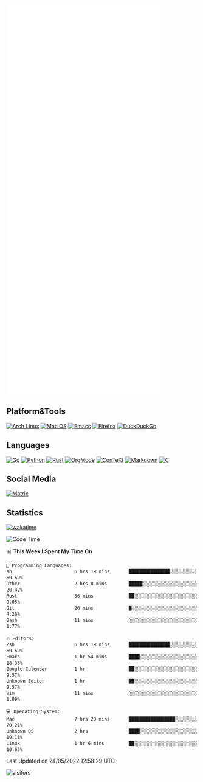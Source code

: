 ![Metrics](https://github.com/SteamedFish/SteamedFish/blob/master/github-metrics.svg)

## Platform&Tools

[![Arch Linux](https://img.shields.io/badge/ArchLinux-1793D1?logo=arch-linux&logoColor=fff&style=flat-square)](https://archlinux.org/)
[![Mac OS](https://img.shields.io/badge/MacOS-000000?style=flat-square&logo=macos&logoColor=F0F0F0)](https://www.apple.com/macos/)
[![Emacs](https://img.shields.io/badge/Emacs-%237F5AB6.svg?&style=flat-square&logo=gnu-emacs&logoColor=white)](https://www.gnu.org/software/emacs/)
[![Firefox](https://img.shields.io/badge/Firefox-FF7139?style=flat-square&logo=Firefox-Browser&logoColor=white)](https://firefox.com/)
[![DuckDuckGo](https://img.shields.io/badge/DuckDuckGo-DE5833?style=flat-square&logo=DuckDuckGo&logoColor=white)](https://duckduckgo.com/)

## Languages

[![Go](https://img.shields.io/badge/Golang-%2300ADD8.svg?style=flat-square&logo=go&logoColor=white)](https://golang.org/)
[![Python](https://img.shields.io/badge/Python-3670A0?style=flat-square&logo=python&logoColor=ffdd54)](https://www.python.org/)
[![Rust](https://img.shields.io/badge/Rust-%23000000.svg?style=flat-square&logo=rust&logoColor=white)](https://www.rust-lang.org/)
[![OrgMode](https://img.shields.io/badge/OrgMode-%23000000.svg?style=flat-square&logo=org&logoColor=white)](https://orgmode.org/)
[![ConTeXt](https://img.shields.io/badge/ConTeXt-%23008080.svg?style=flat-square&logo=latex&logoColor=white)](https://contextgarden.net/)
[![Markdown](https://img.shields.io/badge/MarkDown-%23000000.svg?style=flat-square&logo=markdown&logoColor=white)](https://daringfireball.net/projects/markdown/)
[![C](https://img.shields.io/badge/C-%2300599C.svg?style=flat-square&logo=c&logoColor=white)](https://www.iso.org/standard/74528.html)

## Social Media

[![Matrix](https://img.shields.io/badge/SteamedFish-2CA5E0?style=social&logo=matrix&logoColor=black)](https://matrix.to/#/@i:steamedfish.org)

## Statistics
[![wakatime](https://wakatime.com/badge/user/168280d6-fcf2-4b4f-ad3a-dc4612f35b38.svg)](https://wakatime.com/@168280d6-fcf2-4b4f-ad3a-dc4612f35b38)

<!--START_SECTION:waka-->
![Code Time](http://img.shields.io/badge/Code%20Time-1%2C824%20hrs%2039%20mins-blue)

📊 **This Week I Spent My Time On** 

```text
💬 Programming Languages: 
sh                       6 hrs 19 mins       ███████████████░░░░░░░░░░   60.59% 
Other                    2 hrs 8 mins        █████░░░░░░░░░░░░░░░░░░░░   20.42% 
Rust                     56 mins             ██░░░░░░░░░░░░░░░░░░░░░░░   9.05% 
Git                      26 mins             █░░░░░░░░░░░░░░░░░░░░░░░░   4.26% 
Bash                     11 mins             ░░░░░░░░░░░░░░░░░░░░░░░░░   1.77%

🔥 Editors: 
Zsh                      6 hrs 19 mins       ███████████████░░░░░░░░░░   60.59% 
Emacs                    1 hr 54 mins        ████░░░░░░░░░░░░░░░░░░░░░   18.33% 
Google Calendar          1 hr                ██░░░░░░░░░░░░░░░░░░░░░░░   9.57% 
Unknown Editor           1 hr                ██░░░░░░░░░░░░░░░░░░░░░░░   9.57% 
Vim                      11 mins             ░░░░░░░░░░░░░░░░░░░░░░░░░   1.89%

💻 Operating System: 
Mac                      7 hrs 20 mins       █████████████████░░░░░░░░   70.21% 
Unknown OS               2 hrs               ████░░░░░░░░░░░░░░░░░░░░░   19.13% 
Linux                    1 hr 6 mins         ██░░░░░░░░░░░░░░░░░░░░░░░   10.65%

```


 Last Updated on 24/05/2022 12:58:29 UTC
<!--END_SECTION:waka-->

![visitors](https://visitor-badge.laobi.icu/badge?page_id=SteamedFish.SteamedFish)
